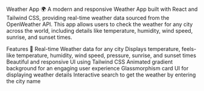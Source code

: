 Weather App 🌍
A modern and responsive Weather App built with React and Tailwind CSS, providing real-time weather data sourced from the OpenWeather API. This app allows users to check the weather for any city across the world, including details like temperature, humidity, wind speed, sunrise, and sunset times.

Features 🎉
Real-time Weather data for any city
Displays temperature, feels-like temperature, humidity, wind speed, pressure, sunrise, and sunset times
Beautiful and responsive UI using Tailwind CSS
Animated gradient background for an engaging user experience
Glassmorphism card UI for displaying weather details
Interactive search to get the weather by entering the city name
